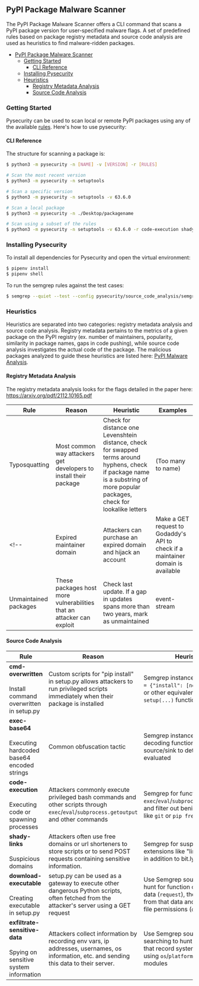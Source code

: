 ## PyPI Package Malware Scanner
The PyPI Package Malware Scanner offers a CLI command that scans a PyPI package version for user-specified malware flags. 
A set of predefined rules based on package registry metadata and source code analysis are used as heuristics to find malware-ridden packages.


- [PyPI Package Malware Scanner](#pypi-package-malware-scanner)
  - [Getting Started](#getting-started)
    - [CLI Reference](#cli-reference)
  - [Installing Pysecurity](#installing-pysecurity)
  - [Heuristics](#heuristics)
    - [Registry Metadata Analysis](#registry-metadata-analysis)
    - [Source Code Analysis](#source-code-analysis)


### Getting Started
Pysecurity can be used to scan local or remote PyPI packages using any of the available [rules](#heuristics). Here's how to use pysecurity:

#### CLI Reference
The structure for scanning a package is:

```sh
$ python3 -m pysecurity -n [NAME] -v [VERSION] -r [RULES]

# Scan the most recent version
$ python3 -m pysecurity -n setuptools 

# Scan a specific version
$ python3 -m pysecurity -n setuptools -v 63.6.0 

# Scan a local package
$ python3 -m pysecurity -n ./Desktop/packagename 

# Scan using a subset of the rules
$ python3 -m pysecurity -n setuptools -v 63.6.0 -r code-execution shady-links 
```


### Installing Pysecurity
To install all dependencies for Pysecurity and open the virtual environment:

```sh
$ pipenv install
$ pipenv shell
```

To run the semgrep rules against the test cases:

```sh
$ semgrep --quiet --test --config pysecurity/source_code_analysis/semgrep/ tests/semgrep
```

### Heuristics
Heuristics are separated into two categories: registry metadata analysis and source code analysis. Registry metadata pertains to the metrics of a given package on the PyPI registry (ex. number of maintainers, popularity, similarity in package names, gaps in code pushing), while source code analysis investigates the actual code of the package. The malicious packages analyzed to guide these heuristics are listed here: [PyPI Malware Analysis](https://datadoghq.atlassian.net/wiki/spaces/~628e8c561a437e007042ec14/pages/2515534035/PyPI+Malware+Analysis).

#### Registry Metadata Analysis
The registry metadata analysis looks for the flags detailed in the paper here: https://arxiv.org/pdf/2112.10165.pdf

| Rule | Reason | Heuristic | Examples |
|---|---|---|---|
| Typosquatting | Most common way attackers get developers to install their package | Check for distance one Levenshtein distance, check for swapped terms around hyphens, check if package name is a substring of more popular packages, check for lookalike letters | (Too many to name) |
<!-- | Expired maintainer domain | Attackers can purchase an expired domain and hijack an account | Make a GET request to Godaddy's API to check if a maintainer domain is available | ctx |
| Unmaintained packages | These packages host more vulnerabilities that an attacker can exploit | Check last update. If a gap in updates spans more than two years, mark as unmaintained | event-stream | -->

#### Source Code Analysis
| Rule | Reason | Heuristic | Examples |
|---|---|---|---|
| **cmd-overwritten** <br/><br/> Install command overwritten in setup.py | Custom scripts for "pip install" in setup.py allows attackers to run privileged scripts immediately when their package is installed | Semgrep instances of `cmdclass = {"install": [new script]}`, or other equivalents, in the `setup(...)` function in setup.py | httplib3, htpplib2, request-oathlib, unicode-csv, etc. |
| **exec-base64** <br/><br/> Executing hardcoded base64 encoded strings | Common obfuscation tactic | Semgrep instances of base64 decoding functions and use source/sink to determine if evaluated | colourama, httplib3, request-oathlib, unicode-csv, etc. |
| **code-execution** <br/><br/> Executing code or spawning processes | Attackers commonly execute privileged bash commands and other scripts through `exec`/`eval`/`subprocess.getoutput` and other commands | Semgrep for functions like `exec`/`eval`/`subprocess.getoutput` and filter out benign commands like `git` or `pip freeze` | colourama, loglib-modules, pzymail |
| **shady-links** <br/><br/> Suspicious domains | Attackers often use free domains or url shorteners to store scripts or to send POST requests containing sensitive information. | Semgrep for suspcious domain extensions like "link" and "xyz", in addition to bit.ly links. | pzymail, py-jwt, pyjtw, tenserflow, etc. |
| **download-executable** <br/><br/> Creating executable in setup.py | setup.py can be used as a gateway to execute other dangerous Python scripts, often fetched from the attacker's server using a GET request | Use Semgrep source/sink to hunt for function calls that fetch data (`request`), then create files from that data and change the file permissions (`os.chmod`) | distrib, colourama, pzymail |
| **exfiltrate-sensitive-data** <br/><br/> Spying on sensitive system information | Attackers collect information by recording env vars, ip addresses, usernames, os information, etc. and sending this data to their server. | Use Semgrep source/sink searching to hunt for variables that record system information using `os`/`platform`/`socket`/etc. modules | distrib, loglib-modules, tenserflow |

